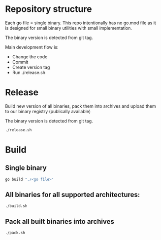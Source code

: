 # Repository structure

Each go file = single binary. 
This repo intentionally has no go.mod file as it is designed
for small binary utilities with small implementation.

The binary version is detected from git tag.

Main development flow is:
* Change the code
* Commit
* Create version tag
* Run ./release.sh

# Release

Build new version of all binaries, pack them into archives and upload them to our binary registry
(publically available)

The binary version is detected from git tag.

```bash
./release.sh
```

# Build

## Single binary
```bash
go build "./<go file>"
```

## All binaries for all supported architectures:

```bash
./build.sh
```

## Pack all built binaries into archives

```bash
./pack.sh
```
